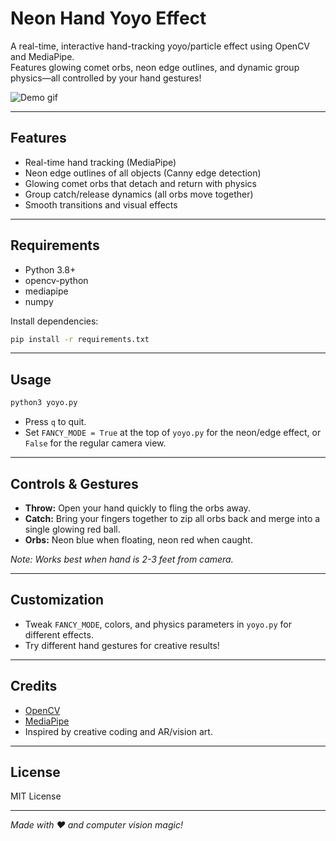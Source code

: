 # Neon Hand Yoyo Effect

A real-time, interactive hand-tracking yoyo/particle effect using OpenCV and MediaPipe.  
Features glowing comet orbs, neon edge outlines, and dynamic group physics—all controlled by your hand gestures!

![Demo gif](Images/magic-hands.gif)

---

## Features

- Real-time hand tracking (MediaPipe)
- Neon edge outlines of all objects (Canny edge detection)
- Glowing comet orbs that detach and return with physics
- Group catch/release dynamics (all orbs move together)
- Smooth transitions and visual effects

---

## Requirements

- Python 3.8+
- opencv-python
- mediapipe
- numpy

Install dependencies:
```bash
pip install -r requirements.txt
```

---

## Usage

```bash
python3 yoyo.py
```

- Press `q` to quit.
- Set `FANCY_MODE = True` at the top of `yoyo.py` for the neon/edge effect, or `False` for the regular camera view.

---

## Controls & Gestures

- **Throw:** Open your hand quickly to fling the orbs away.
- **Catch:** Bring your fingers together to zip all orbs back and merge into a single glowing red ball.
- **Orbs:** Neon blue when floating, neon red when caught.


*Note: Works best when hand is 2-3 feet from camera.*

---

## Customization

- Tweak `FANCY_MODE`, colors, and physics parameters in `yoyo.py` for different effects.
- Try different hand gestures for creative results!

---

## Credits

- [OpenCV](https://opencv.org/)
- [MediaPipe](https://mediapipe.dev/)
- Inspired by creative coding and AR/vision art.

---

## License

MIT License

---

*Made with ❤️ and computer vision magic!* 
